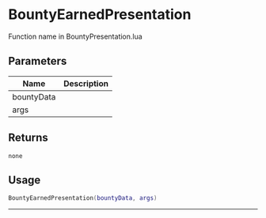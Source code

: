 # BountyEarnedPresentation

Function name in BountyPresentation.lua

## Parameters

| Name       | Description |
| ---------- | ----------- |
| bountyData |             |
| args       |             |

## Returns

`none`

## Usage

```lua
BountyEarnedPresentation(bountyData, args)
```

---
